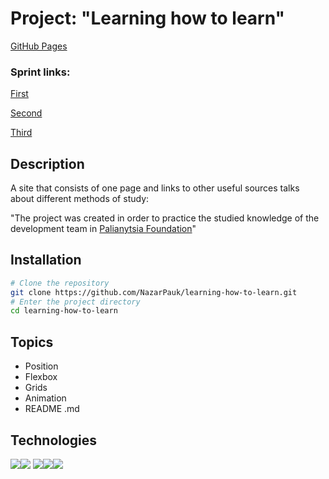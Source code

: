 
# Project: "Learning how to learn"
[GitHub Pages](https://github.com/NazarPauk)
### Sprint links:

[First](https://palianytsia.notion.site/Sprint-1-368484eea2fb4e6fb19dd60e946f3a84)

[Second](https://palianytsia.notion.site/Sprint-2-e65508d67f8744838c778645b3eb0e0a)

[Third](https://palianytsia.notion.site/Sprint-3-c78d5c9d7028451f8383535a6a976c26)


## Description
A site that consists of one page and links to other useful sources talks about different methods of study:

"The project was created in order to practice the studied knowledge of the development team in  [Palianytsia Foundation](https://pgds.xyz/)"


## Installation

```bash
# Clone the repository
git clone https://github.com/NazarPauk/learning-how-to-learn.git
# Enter the project directory
cd learning-how-to-learn
```

## Topics
* Position
* Flexbox
* Grids
* Animation
* README .md








## Technologies
<img src="https://img.shields.io/badge/HTML5-blue?style=for-the-badge&logo=HTML5&logoColor=black"/><img src="https://img.shields.io/badge/CSS3-red?style=for-the-badge&logo=CSS3&logoColor=ЦВЕТ ЛОГОТИПА"/> 
<img src="https://img.shields.io/badge/BEM Methodology-green?style=for-the-badge&logo=BEM&logoColor=black"/><img src="https://img.shields.io/badge/File Structure and File Paths (Nested BEM)-yellow?style=for-the-badge&logo=Files&logoColor=black"/><img src="https://img.shields.io/badge/CSS Animations-orange?style=for-the-badge&logo=CSS Wizardry&logoColor=black"/>
